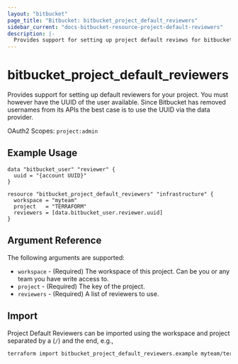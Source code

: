 ```yaml
---
layout: "bitbucket"
page_title: "Bitbucket: bitbucket_project_default_reviewers"
sidebar_current: "docs-bitbucket-resource-project-default-reviewers"
description: |-
  Provides support for setting up project default reviews for bitbucket.
---
```


# bitbucket\_project\_default\_reviewers

Provides support for setting up default reviewers for your project. You must however have the UUID of the user available. Since Bitbucket has removed usernames from its APIs the best case is to use the UUID via the data provider.

OAuth2 Scopes: `project:admin`

## Example Usage

```hcl
data "bitbucket_user" "reviewer" {
  uuid = "{account UUID}"
}

resource "bitbucket_project_default_reviewers" "infrastructure" {
  workspace = "myteam"
  project   = "TERRAFORM"
  reviewers = [data.bitbucket_user.reviewer.uuid]
}
```

## Argument Reference

The following arguments are supported:

* `workspace` - (Required) The workspace of this project. Can be you or any team you
  have write access to.
* `project` - (Required) The key of the project.
* `reviewers` - (Required) A list of reviewers to use.

## Import

Project Default Reviewers can be imported using the workspace and project separated by a (`/`) and the end, e.g.,

```sh
terraform import bitbucket_project_default_reviewers.example myteam/terraform-code
```
